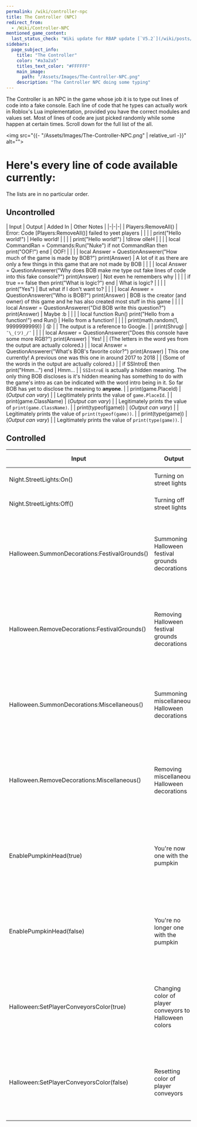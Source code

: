 ```yaml
---
permalink: /wiki/controller-npc
title: The Controller (NPC)
redirect_from:
  - /Wiki/Controller-NPC
mentioned_game_content:
  last_status_check: "Wiki update for RBAP update [`V5.2`](/wiki/posts/update-log/5-2-0)"
sidebars:
  page_subject_info:
    title: "The Controller"
    color: "#a3a2a5"
    titles_text_color: "#FFFFFF"
    main_image:
      path: "/Assets/Images/The-Controller-NPC.png"
    description: "The Controller NPC doing some typing"
---
```


The Controller is an NPC in the game whose job it is to type out lines of code into a fake console. Each line of code that he types can actually work in Roblox's Lua implementation, provided you have the correct modules and values set. Most of lines of code are just picked randomly while some happen at certain times. Scroll down for the full list of the all.

<img src="{{- "/Assets/Images/The-Controller-NPC.png" | relative_url -}}" alt="">

# Here's every line of code available currently:

The lists are in no particular order.

## Uncontrolled

| Input																														| Output																						| Added In | Other Notes |
|-|-|-|
| Players:RemoveAll()																										| Error: Code [Players:RemoveAll()] failed to yeet players										|  |  |
| print("Hello world!")																										| Hello world!																					|  |  |
| print("Hello world!")																										| !dlrow olleH																					|  |  |
| local CommandRan = Commands:Run("Nuke") if not CommandRan then print("OOF!") end											| OOF!																							|  |  |
| local Answer = QuestionAnswerer("How much of the game is made by BOB?") print(Answer)										| A lot of it as there are only a few things in this game that are not made by BOB				|  |  |
| local Answer = QuestionAnswerer("Why does BOB make me type out fake lines of code into this fake console?") print(Answer)	| Not even he remembers why																		|  |  |
| if true == false then print("What is logic?") end																			| What is logic?																				|  |  |
| print("Yes")																												| But what if I don't want to?																	|  |  |
| local Answer = QuestionAnswerer("Who is BOB?") print(Answer)																| BOB is the creator (and owner) of this game and he has also created most stuff in this game	|  |  |
| local Answer = QuestionAnswerer("Did BOB write this question?") print(Answer)												| Maybe :b																						|  |  |
| local function Run() print("Hello from a function!") end Run()															| Hello from a function!																		|  |  |
| print(math.random(1, 9999999999))																							| 😵																							|  | The output is a reference to Google. |
| print(Shrug)																												| `¯\_(ツ)_/¯`																					|  |  |
| local Answer = QuestionAnswerer("Does this console have some more RGB?") print(Answer)									| Yes!																							|  | (The letters in the word yes from the output are actually colored.) |
| local Answer = QuestionAnswerer("What's BOB's favorite color?") print(Answer)												| This one currently! A previous one was this one in around 2017 to 2018						|  | (Some of the words in the output are actually colored.) |
| if SSIntroE then print("Hmm...") end																						| Hmm...																						|  | `SSIntroE` is actually a hidden meaning. The only thing BOB discloses is it's hidden meaning has something to do with the game's intro as can be indicated with the word intro being in it. So far BOB has yet to disclose the meaning to **anyone**. |
| print(game.PlaceId)																										| (*Output can vary*)																			|  | Legitimately prints the value of `game.PlaceId`. |
| print(game.ClassName)																										| (*Output can vary*)																			|  | Legitimately prints the value of `print(game.ClassName)`. |
| print(typeof(game))																										| (*Output can vary*)																			|  | Legitimately prints the value of `print(typeof(game))`. |
| print(type(game))																											| (*Output can vary*)																			|  | Legitimately prints the value of `print(type(game))`. |

## Controlled

| Input											| Output													| Used When																																												| Added In | Other Notes |
|-|-|-|-|-|
| Night.StreetLights:On()						| Turning on street lights									| When the street lights are to be turned on.																																			|  |  |
| Night.StreetLights:Off()						| Turning off street lights									| When the street lights are to be turned off.																																			|  |  |
| Halloween.SummonDecorations:FestivalGrounds()	| Summoning Halloween festival grounds decorations			| In a certain sequence in a chain of animations related to the placing of [Halloween decorations]({{- "/wiki/timed-changes#halloween-decorations-get-placed" | relative_url -}}).		|  |  |
| Halloween.RemoveDecorations:FestivalGrounds()	| Removing Halloween festival grounds decorations			| In a certain sequence in a chain of animations related to the removing of [Halloween decorations]({{- "/wiki/timed-changes#halloween-decorations-get-placed" | relative_url -}}).		|  |  |
| Halloween.SummonDecorations:Miscellaneous()	| Summoning miscellaneous Halloween decorations				| In a certain sequence in a chain of animations related to the placing of [Halloween decorations]({{- "/wiki/timed-changes#halloween-decorations-get-placed" | relative_url -}}).		|  |  |
| Halloween.RemoveDecorations:Miscellaneous()	| Removing miscellaneous Halloween decorations				| In a certain sequence in a chain of animations related to the removing of [Halloween decorations]({{- "/wiki/timed-changes#halloween-decorations-get-placed" | relative_url -}}). 	|  |  |
| EnablePumpkinHead(true)						| You're now one with the pumpkin							| In a certain sequence in a chain of animations related to the placing of [Halloween decorations]({{- "/wiki/timed-changes#halloween-decorations-get-placed" | relative_url -}}).		|  |  |
| EnablePumpkinHead(false)						| You're no longer one with the pumpkin						| In a certain sequence in a chain of animations related to the removing of [Halloween decorations]({{- "/wiki/timed-changes#halloween-decorations-get-placed" | relative_url -}}). 	|  |  |
| Halloween:SetPlayerConveyorsColor(true)		| Changing color of player conveyors to Halloween colors	| In a certain sequence in a chain of animations related to the placing of [Halloween decorations]({{- "/wiki/timed-changes#halloween-decorations-get-placed" | relative_url -}}).		|  |  |
| Halloween:SetPlayerConveyorsColor(false)		| Resetting color of player conveyors						| In a certain sequence in a chain of animations related to the removing of [Halloween decorations]({{- "/wiki/timed-changes#halloween-decorations-get-placed" | relative_url -}}). 	|  |  |
